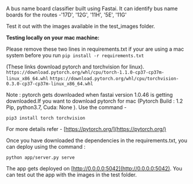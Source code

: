A bus name board classifier built using Fastai. It can identify bus name boards for the routes -'17D', '12G', '11H', '5E', '11G' 

Test it out with the images available in the test_images folder.

**Testing locally on your mac machine:**

Please remove these two lines in requirements.txt if your are using a mac system before you run    `pip install -r requirements.txt`

(These links download pytorch and torchvision for linux).
`https://download.pytorch.org/whl/cpu/torch-1.1.0-cp37-cp37m-linux_x86_64.whl`
`https://download.pytorch.org/whl/cpu/torchvision-0.3.0-cp37-cp37m-linux_x86_64.whl`

Note : pytorch gets downloaded when fastai version 1.0.46 is getting downloaded.If you want to download pytorch for mac (Pytorch Build : 1.2 Pip, python3.7, Cuda: None ). Use the command -

`pip3 install torch torchvision`

For more details refer - [https://pytorch.org/](https://pytorch.org/)

Once you have downloaded the dependencies in the requirements.txt, you can deploy using the command :

`python app/server.py serve`

The app gets deployed on [http://0.0.0.0:5042](http://0.0.0.0:5042). You can test out the app with the images in the test folder. 


